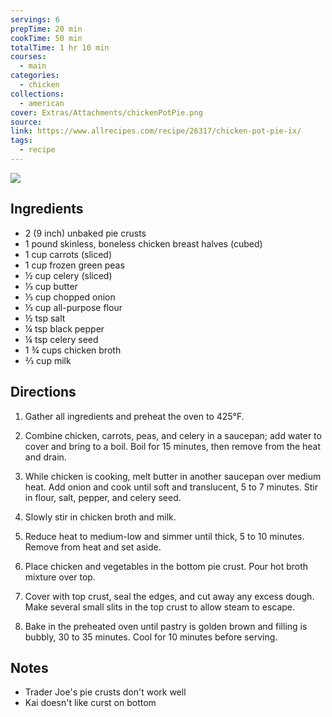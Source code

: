 ```yaml
---
servings: 6
prepTime: 20 min
cookTime: 50 min
totalTime: 1 hr 10 min
courses:
  - main
categories:
  - chicken
collections:
  - american
cover: Extras/Attachments/chickenPotPie.png
source:
link: https://www.allrecipes.com/recipe/26317/chicken-pot-pie-ix/
tags:
  - recipe
---
```


![](Extras/Attachments/chickenPotPie.png)


## Ingredients

- 2 (9 inch) unbaked pie crusts
- 1 pound skinless, boneless chicken breast halves (cubed)
- 1 cup carrots (sliced)
- 1 cup frozen green peas
- ½ cup celery (sliced)
- ⅓ cup butter
- ⅓ cup chopped onion
- ⅓ cup all-purpose flour
- ½ tsp salt
- ¼ tsp black pepper
- ¼ tsp celery seed
- 1 ¾ cups chicken broth
- ⅔ cup milk


## Directions

1. Gather all ingredients and preheat the oven to 425°F.

2. Combine chicken, carrots, peas, and celery in a saucepan; add water to cover and bring to a boil. Boil for 15 minutes, then remove from the heat and drain.

3. While chicken is cooking, melt butter in another saucepan over medium heat. Add onion and cook until soft and translucent, 5 to 7 minutes. Stir in flour, salt, pepper, and celery seed.

4. Slowly stir in chicken broth and milk.

5. Reduce heat to medium-low and simmer until thick, 5 to 10 minutes. Remove from heat and set aside.

6. Place chicken and vegetables in the bottom pie crust. Pour hot broth mixture over top.

7. Cover with top crust, seal the edges, and cut away any excess dough. Make several small slits in the top crust to allow steam to escape.

8. Bake in the preheated oven until pastry is golden brown and filling is bubbly, 30 to 35 minutes. Cool for 10 minutes before serving.


## Notes

- Trader Joe's pie crusts don't work well
- Kai doesn't like curst on bottom
